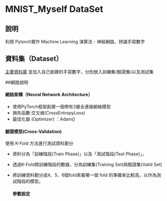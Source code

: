 # MNIST_Myself DataSet
## 說明
利用  Pytorch實作 Machine Learning 演算法 - 神經網路，辨識手寫數字

## 資料集（Dataset）
[主要資料庫](http://pan.baidu.com/s/1pLMV4Kz "懸停顯示")
並加入自己創建的手寫數字，分別放入訓練集(驗證集)以及測試集

##網路說明

#### 網路架構（Neural Network Architecture）
- 使用PyTorch框架創建一個帶有3層全連接網絡模型  
- 損失函數:交叉熵(CrossEntropyLoss)
- 最佳化器 (Optimizer) ：Adam()

#### 驗證模型(Cross-Validation)
使用 K-Fold 方法進行測試資料劃分

- 資料分為「訓練階段(Train Phase)」以及「測試階段(Test Phase)」，
- 透過K-Fold將訓練階段的數據，分為訓練集(Training Set)與驗證集(Valid Set)
- 將訓練資料劃分成4、5、6個fold來看哪一個 fold 的準確率比較高，以作為測試階段的模型。

  #### 參數設定
  
